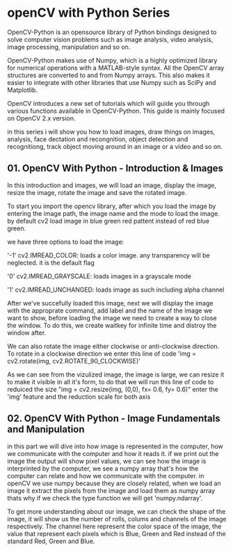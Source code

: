 # openCV with Python Series

OpenCV-Python is an opensource library of Python bindings designed to solve computer vision problems such as image analysis, video analysis, image processing, manipulation and so on.

OpenCV-Python makes use of Numpy, which is a highly optimized library for numerical operations with a MATLAB-style syntax. All the OpenCV array structures are converted to and from Numpy arrays. This also makes it easier to integrate with other libraries that use Numpy such as SciPy and Matplotlib.

OpenCV introduces a new set of tutorials which will guide you through various functions available in OpenCV-Python. This guide is mainly focused on OpenCV 2.x version.

in this series i will show you how to load images, draw things on images, analysis, face dectation and recongnition, object detection and recognitiong, track object moving around in an image or a video and so on.


## 01. OpenCV With Python - Introduction & Images

In this introduction and images, we will load an image, display the image, resize the image, rotate the image and save the rotated image.

To start you import the opencv library, after which you load the image by entering the image path, the image name and the mode to load the image. by default cv2 load image in blue green red pattent instead of red blue green.

we have three options to load the image:

'-1' cv2.IMREAD_COLOR: loads a color image. any transparency will be neglected. it is the default flag
 
 '0' cv2.IMREAD_GRAYSCALE: loads images in a grayscale mode
 
 '1' cv2.IMREAD_UNCHANGED: loads image as such including alpha channel 

After we've succefully loaded this image, next we will display the image with the approprate command, add label and the name of the image we want to show, before loading the image we need to create a way to close the window. To do this, we create waitkey for infinite time and distroy the window after.

We can also rotate the image either clockwise or anti-clockwise direction. To rotate in a clockwise direction we enter this line of code 'img = cv2.rotate(img, cv2.ROTATE_90_CLOCKWISE)'

As we can see from the vizulized image, the image is large, we can resize it to make it visible in all it's form, to do that we will run this line of code to reduiced the size "img = cv2.resize(img, (0,0), fx= 0.6, fy= 0.6)" enter the 'img' feature and the reduction scale for both axis


## 02. OpenCV With Python - Image Fundamentals and Manipulation

in this part we will dive into how image is represented in the computer, how we communicate with the computer and how it reads it. if we print out the image the output will show pixel values, we can see how the image is interprinted by the computer, we see a numpy array that's how the computer can relate and how we communicate with the computer. in openCV we use numpy because they are closely related, when we load an image it extract the pixels from the image and load them as numpy array thats why if we check the type function we will get 'numpy.ndarray'.

To get more understanding about our image, we can check the shape of the image, it will show us the number of rolls, colums and channels of the image respectively. The channel here represent the color space of the image, the value that represent each pixels which is Blue, Green and Red instead of the standard Red, Green and Blue.   